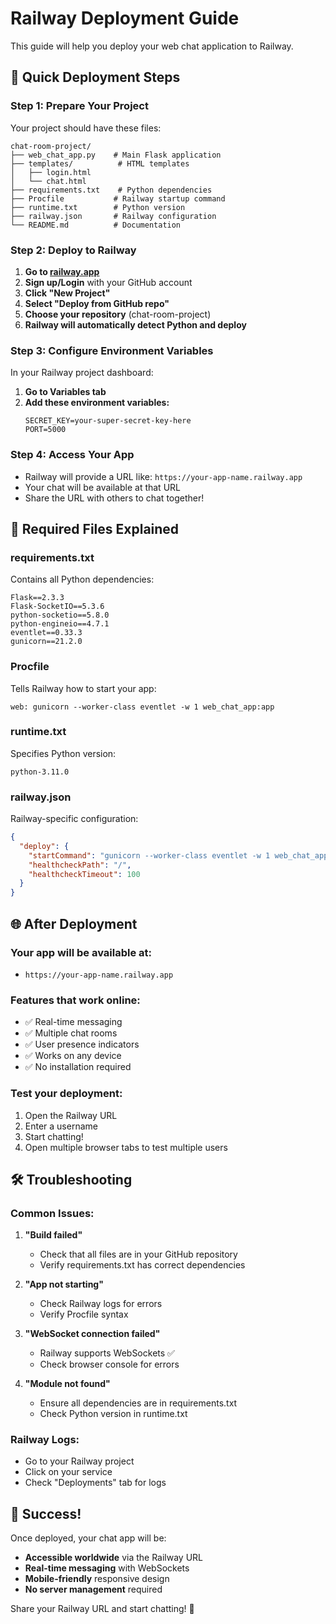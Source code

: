 # Railway Deployment Guide

This guide will help you deploy your web chat application to Railway.

## 🚀 Quick Deployment Steps

### **Step 1: Prepare Your Project**

Your project should have these files:
```
chat-room-project/
├── web_chat_app.py    # Main Flask application
├── templates/          # HTML templates
│   ├── login.html
│   └── chat.html
├── requirements.txt    # Python dependencies
├── Procfile           # Railway startup command
├── runtime.txt        # Python version
├── railway.json       # Railway configuration
└── README.md          # Documentation
```

### **Step 2: Deploy to Railway**

1. **Go to [railway.app](https://railway.app)**
2. **Sign up/Login** with your GitHub account
3. **Click "New Project"**
4. **Select "Deploy from GitHub repo"**
5. **Choose your repository** (chat-room-project)
6. **Railway will automatically detect Python and deploy**

### **Step 3: Configure Environment Variables**

In your Railway project dashboard:

1. **Go to Variables tab**
2. **Add these environment variables:**
   ```
   SECRET_KEY=your-super-secret-key-here
   PORT=5000
   ```

### **Step 4: Access Your App**

- Railway will provide a URL like: `https://your-app-name.railway.app`
- Your chat will be available at that URL
- Share the URL with others to chat together!

## 🔧 Required Files Explained

### **requirements.txt**
Contains all Python dependencies:
```
Flask==2.3.3
Flask-SocketIO==5.3.6
python-socketio==5.8.0
python-engineio==4.7.1
eventlet==0.33.3
gunicorn==21.2.0
```

### **Procfile**
Tells Railway how to start your app:
```
web: gunicorn --worker-class eventlet -w 1 web_chat_app:app
```

### **runtime.txt**
Specifies Python version:
```
python-3.11.0
```

### **railway.json**
Railway-specific configuration:
```json
{
  "deploy": {
    "startCommand": "gunicorn --worker-class eventlet -w 1 web_chat_app:app",
    "healthcheckPath": "/",
    "healthcheckTimeout": 100
  }
}
```

## 🌐 After Deployment

### **Your app will be available at:**
- `https://your-app-name.railway.app`

### **Features that work online:**
- ✅ Real-time messaging
- ✅ Multiple chat rooms
- ✅ User presence indicators
- ✅ Works on any device
- ✅ No installation required

### **Test your deployment:**
1. Open the Railway URL
2. Enter a username
3. Start chatting!
4. Open multiple browser tabs to test multiple users

## 🛠️ Troubleshooting

### **Common Issues:**

1. **"Build failed"**
   - Check that all files are in your GitHub repository
   - Verify requirements.txt has correct dependencies

2. **"App not starting"**
   - Check Railway logs for errors
   - Verify Procfile syntax

3. **"WebSocket connection failed"**
   - Railway supports WebSockets ✅
   - Check browser console for errors

4. **"Module not found"**
   - Ensure all dependencies are in requirements.txt
   - Check Python version in runtime.txt

### **Railway Logs:**
- Go to your Railway project
- Click on your service
- Check "Deployments" tab for logs

## 🎉 Success!

Once deployed, your chat app will be:
- **Accessible worldwide** via the Railway URL
- **Real-time messaging** with WebSockets
- **Mobile-friendly** responsive design
- **No server management** required

Share your Railway URL and start chatting! 🚀 
